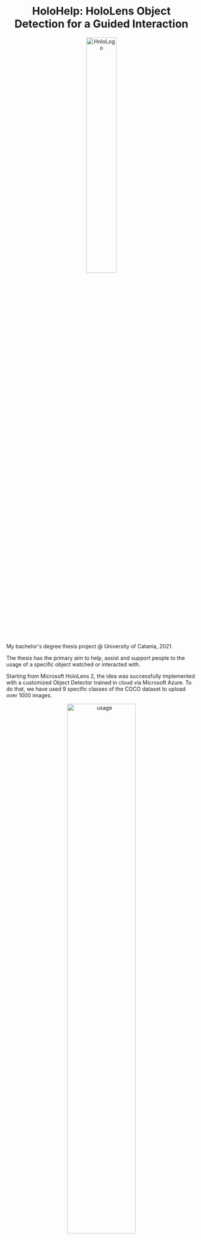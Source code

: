 <h1 align="center"> HoloHelp: HoloLens Object Detection for a Guided Interaction </h1>

<p align="center">
  <img alt="HoloLogo" src="https://user-images.githubusercontent.com/55694345/144706173-1c2131ac-d5e5-4e53-9263-99c84b656ecb.png" width=40% height=40%>
</p><br>

My bachelor's degree thesis project @ University of Catania, 2021.

The thesis has the primary aim to help, assist and support people to the usage of a specific object watched or interacted with.

Starting from Microsoft HoloLens 2, the idea was successfully implemented with a customized Object Detector trained in cloud via Microsoft Azure. To do that, we have used 9 specific classes of the COCO dataset to upload over 1000 images.

<p align="center">
  <img alt="usage" src="https://user-images.githubusercontent.com/55694345/144706320-d010add7-666b-44ae-83d4-0edb81d1f3b2.jpg" width=60% height=60%>
</p><br>

The goal is to make the tool as much manageable and easy to use as possible. Therefore, the idea was to use one simple voice command: HoloHelp. Nothing more. Once pronounced, HoloLens will immediately take a picture, saving the eye gaze coordinates of the object that the user is watching. Once saved the picture with those information, an API request will be sent to Microsoft Azure Custom Vision, and a small audio and AR video guide that explains the usage of the object detected will appear.

[![HoloHelp](https://user-images.githubusercontent.com/55694345/149018993-d159b8bc-6ac9-47ac-9665-d5d77d4b7e74.png)](https://youtu.be/ZugR1hTd4bY)

## Credits
The thesis has been supervised by the professor [Antonino Furnari](http://www.antoninofurnari.it), in collaboration with [NEXT VISION](https://www.nextvisionlab.it/).
